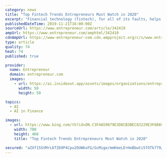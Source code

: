```yaml
---
category: news
title: "Top Fintech Trends Entrepreneurs Must Watch in 2020"
excerpt: "Financial technology (fintech), for all of its faults, helps us get more things done more efficiently. Artificial Intelligence (AI) takes it even further, allowing us to conduct business and have conversations when there isn’t even another human involved. We can have online chats with bots, for example, to accomplish or learn myriad things."
publishedDateTime: 2019-11-21T16:00:00Z
sourceUrl: https://www.entrepreneur.com/article/342410
ampUrl: https://www.entrepreneur.com/amphtml/342410
cdnAmpUrl: https://www-entrepreneur-com.cdn.ampproject.org/c/s/www.entrepreneur.com/amphtml/342410
type: article
quality: 74
heat: 74
published: true

provider:
  name: Entrepreneur
  domain: entrepreneur.com
  images:
    - url: https://ai.insideout.app/assets/images/organizations/entrepreneur.com-50x50.jpg
      width: 50
      height: 50

topics:
  - AI
  - AI in Finance

images:
  - url: https://www.bing.com/th?id=ON.C3F4A59879E3D8CB3BEC83229E3F6BA9
    width: 700
    height: 466
    title: "Top Fintech Trends Entrepreneurs Must Watch in 2020"

secured: "aZXf15SVMrL6TZ69P4Cpu2OUWkoFG/GcMige/mmKmeLE+HeBbwti5fOTk779/fSOndk90bC09I2ytSVljtNKTswhNm3qY9M/w7Tb1tL8jYz/xMv2v6bQKrIVe8fZN9OOZwbmAeutiIkikYUC5hfZ0bAqv2UMe4Irv/p4GSdsp4pLDepYCdQDcdoPiq2w+PLV2mvc+EaGbbR6YPqzwDH3qHW4C5+3xJd/987Qg+qvtfOFMgNZRG4kBgikLOEm7+xNfs/xr5dJCXSU/7ePFJPFWQ==;8F/vfcXNcl2rWnfskAp8Ew=="
---
```


